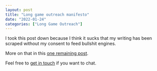 ```yaml
---
layout: post
title: "Long game outreach manifesto"
date: "2022-01-24"
categories: ["Long Game Outreach"]
---
```


I took this post down because I think it sucks that my writing has been scraped without my consent to feed bullshit engines.

More on that in this [one remaining post](/my-final-blog-post).

Feel free to [get in touch](/contact) if you want to chat.
